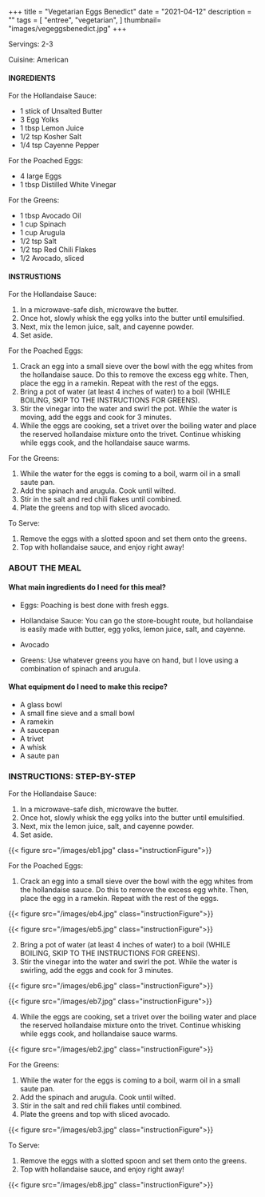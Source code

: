 +++
title = "Vegetarian Eggs Benedict"
date = "2021-04-12"
description = ""
tags = [
    "entree",
    "vegetarian",
]
thumbnail= "images/vegeggsbenedict.jpg"
+++

Servings: 2-3 <!--more-->

Cuisine: American

#### INGREDIENTS 

For the Hollandaise Sauce: 

* 1 stick of Unsalted Butter
* 3 Egg Yolks
* 1 tbsp Lemon Juice
* 1/2 tsp Kosher Salt
* 1/4 tsp Cayenne Pepper
  
For the Poached Eggs: 

* 4 large Eggs
* 1 tbsp Distilled White Vinegar

For the Greens: 

* 1 tbsp Avocado Oil 
* 1 cup Spinach 
* 1 cup Arugula 
* 1/2 tsp Salt 
* 1/2 tsp Red Chili Flakes 
* 1/2 Avocado, sliced

#### INSTRUSTIONS

For the Hollandaise Sauce:

1. In a microwave-safe dish, microwave the butter. 
2. Once hot, slowly whisk the egg yolks into the butter until emulsified. 
3. Next, mix the lemon juice, salt, and cayenne powder. 
4. Set aside. 

For the Poached Eggs: 

1. Crack an egg into a small sieve over the bowl with the egg whites from the hollandaise sauce. Do this to remove the excess egg white. Then, place the egg in a ramekin. Repeat with the rest of the eggs. 
2. Bring a pot of water (at least 4 inches of water) to a boil (WHILE BOILING, SKIP TO THE INSTRUCTIONS FOR GREENS). 
3. Stir the vinegar into the water and swirl the pot. While the water is moving, add the eggs and cook for 3 minutes.
4. While the eggs are cooking, set a trivet over the boiling water and place the reserved hollandaise mixture onto the trivet. Continue whisking while eggs cook, and the hollandaise sauce warms.  

For the  Greens: 

1. While the water for the eggs is coming to a boil, warm oil in a small saute pan. 
2. Add the spinach and arugula. Cook until wilted. 
3. Stir in the salt and red chili flakes until combined. 
4. Plate the greens and top with sliced avocado. 

To Serve: 

1. Remove the eggs with a slotted spoon and set them onto the greens.
2. Top with hollandaise sauce, and enjoy right away! 

### ABOUT THE MEAL

#### What main ingredients do I need for this meal?

* Eggs: Poaching is best done with fresh eggs. 

* Hollandaise Sauce: You can go the store-bought route, but hollandaise is easily made with butter, egg yolks, lemon juice, salt, and cayenne.  

* Avocado

* Greens: Use whatever greens you have on hand, but I love using a combination of spinach and arugula. 

#### What equipment do I need to make this recipe?

* A glass bowl 
* A small fine sieve and a small bowl
* A ramekin 
* A saucepan
* A trivet 
* A whisk 
* A saute pan 

### INSTRUCTIONS: STEP-BY-STEP 

For the Hollandaise Sauce:

1. In a microwave-safe dish, microwave the butter. 
2. Once hot, slowly whisk the egg yolks into the butter until emulsified. 
3. Next, mix the lemon juice, salt, and cayenne powder. 
4. Set aside. 

{{< figure src="/images/eb1.jpg" class="instructionFigure">}}

For the Poached Eggs: 

1. Crack an egg into a small sieve over the bowl with the egg whites from the hollandaise sauce. Do this to remove the excess egg white. Then, place the egg in a ramekin. Repeat with the rest of the eggs. 

{{< figure src="/images/eb4.jpg" class="instructionFigure">}}

{{< figure src="/images/eb5.jpg" class="instructionFigure">}}

2. Bring a pot of water (at least 4 inches of water) to a boil (WHILE BOILING, SKIP TO THE INSTRUCTIONS FOR GREENS).
3. Stir the vinegar into the water and swirl the pot. While the water is swirling, add the eggs and cook for 3 minutes.

{{< figure src="/images/eb6.jpg" class="instructionFigure">}}

{{< figure src="/images/eb7.jpg" class="instructionFigure">}}

4. While the eggs are cooking, set a trivet over the boiling water and place the reserved hollandaise mixture onto the trivet. Continue whisking while eggs cook, and hollandaise sauce warms. 

{{< figure src="/images/eb2.jpg" class="instructionFigure">}}


For the  Greens: 

1. While the water for the eggs is coming to a boil, warm oil in a small saute pan. 
2. Add the spinach and arugula. Cook until wilted. 
3. Stir in the salt and red chili flakes until combined. 
4. Plate the greens and top with sliced avocado. 

{{< figure src="/images/eb3.jpg" class="instructionFigure">}}

To Serve: 

1. Remove the eggs with a slotted spoon and set them onto the greens.
2. Top with hollandaise sauce, and enjoy right away! 

{{< figure src="/images/eb8.jpg" class="instructionFigure">}}
